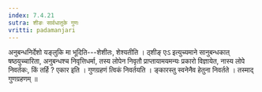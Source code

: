 ```yaml
---
index: 7.4.21
sutra: शीङः सार्वधातुके गुणः
vritti: padamanjari
---
```


 अनुबन्धनिर्देशो यङ्लुकि मा भूदिति---शेशीतः, शेश्यतीति । ठ्शीङ् एःऽ इत्युच्यमाने सानुबन्धकात् षष्ठयुच्चारिता, अनुबन्धश्च निवृत्तिधर्मा, तस्य लोपेन निवृतौ प्राप्तायामयमन्यः प्रकारो विज्ञायेत, नास्य लोपे निवर्तकः, किं तर्हि ? एकार इति । गुणग्रहणं त्विकं निवर्तयति । ङ्कारस्तु स्वनेनैव हेतुना निवर्तते । तस्माद् गुणग्रहणम् ॥